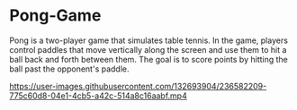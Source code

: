 # Pong-Game

Pong is a two-player game that simulates table tennis. 
In the game, players control paddles that move vertically along the screen and use them to hit a ball back and forth between them.
The goal is to score points by hitting the ball past the opponent's paddle.


https://user-images.githubusercontent.com/132693904/236582209-775c60d8-04e1-4cb5-a42c-514a8c16aabf.mp4

